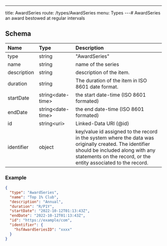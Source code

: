 ---
title: AwardSeries
route: /types/AwardSeries
menu: Types
---# AwardSeries
an award bestowed at regular intervals


## Schema
| Name | Type | Description |
|:-----| :--- | :---------- |
| type | string | "AwardSeries"  |
| name | string | name of the series  |
| description | string | description of the item.  |
| duration | string | The duration of the item in ISO 8601 date format.  |
| startDate | string&lt;date-time&gt;  | the start date-time (ISO 8601 formated)  |
| endDate | string&lt;date-time&gt;  | the end date-time (ISO 8601 formated)  |
| id | string&lt;uri&gt;  | Linked-Data URI (@id)  |
| identifier | object | key/value id assigned to the record in the system where the data was originally created. The identifier should be included along with any statements on the record, or the entity associated to the record.  |

### Example
```json
{
  "type": "AwardSeries",
  "name": "Top 1% Club",
  "description": "Annual",
  "duration": "R/P1Y",
  "startDate": "2022-10-12T01:13:43Z",
  "endDate": "2022-10-12T01:13:43Z",
  "id": "https://example/com",
  "identifier": {
    "hsfAwardSeriesID": "xxxx"
  }
}
```
